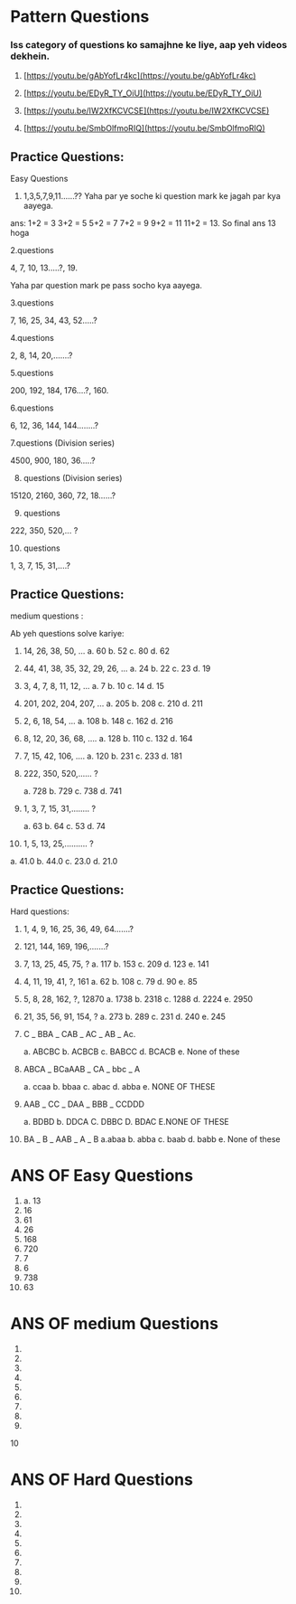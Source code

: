 # Pattern Questions #

### Iss category of questions ko samajhne ke liye, aap yeh videos dekhein.

1. [https://youtu.be/gAbYofLr4kc](https://youtu.be/gAbYofLr4kc)
      
2. [https://youtu.be/EDyR_TY_OiU](https://youtu.be/EDyR_TY_OiU)

3. [https://youtu.be/IW2XfKCVCSE](https://youtu.be/IW2XfKCVCSE)

4. [https://youtu.be/SmbOlfmoRIQ](https://youtu.be/SmbOlfmoRIQ)

## Practice Questions: 

Easy Questions

1. 1,3,5,7,9,11......?? Yaha par ye soche ki question mark ke jagah par kya aayega.
   
ans:
1+2 = 3
3+2 = 5
5+2 = 7
7+2 = 9
9+2 = 11
11+2 = 13. So final ans 13 hoga 
   
 2.questions 
 
  4, 7, 10, 13.....?, 19.
  
  Yaha par question mark pe pass socho kya aayega.
  
3.questions

  7, 16, 25, 34, 43, 52.....?
  
4.questions
   
  2, 8, 14, 20,.......?
   
5.questions  
   
  200, 192, 184, 176....?, 160.
   
6.questions
   
  6, 12, 36, 144, 144........?

7.questions (Division series)

  4500, 900, 180, 36.....?

8. questions (Division series)

  15120, 2160, 360, 72, 18......?

9. questions

222, 350, 520,... ?

10. questions

1, 3, 7, 15, 31,....?

## Practice Questions: 

   medium questions :

Ab yeh questions solve kariye:

1. 14, 26, 38, 50, ...
    a.  60
    b.  52
    c.  80
    d.  62
          
2. 44, 41, 38, 35, 32, 29, 26, ...
    a.  24
    b.  22
    c. 23
    d.  19
          
3. 3, 4, 7, 8, 11, 12, ...
      a. 7
      b. 10
      c. 14
      d. 15
      
4. 201, 202, 204, 207, ...
      a.  205
      b.  208
      c.  210
      d.  211

 5. 2, 6, 18, 54, …
       a. 108
       b. 148
       c. 162
       d. 216
             
6. 8, 12, 20, 36, 68, ….
   a.   128
   b.   110
   c.   132
   d.   164

7. 7, 15, 42, 106, ….
     a.  120
     b.  231
     c.  233
     d.  181
           
8. 222, 350, 520,...... ?
  
   a. 728
   b. 729
   c. 738
   d. 741
         
9. 1, 3, 7, 15, 31,........ ?

   a. 63
   b. 64
   c. 53
   d. 74
   
10.  1, 5, 13, 25,.......... ?

   a. 41.0
   b. 44.0
   c. 23.0
   d. 21.0

## Practice Questions: 

   Hard questions:
   
 1. 1, 4, 9, 16, 25, 36, 49, 64.......?
 
 2. 121, 144, 169, 196,.......?
 
 3. 7, 13, 25, 45, 75, ?
      a. 117
      b. 153
      c. 209
      d. 123
      e. 141

4. 4, 11, 19, 41, ?, 161
      a. 62
      b. 108
      c. 79
      d. 90
      e. 85
      
5. 5, 8, 28, 162, ?, 12870
      a. 1738
      b. 2318
      c. 1288
      d. 2224
      e. 2950

6. 21, 35, 56, 91, 154, ?
      a. 273
      b. 289
      c. 231
      d. 240
      e. 245
      
7. C _ BBA _ CAB _ AC _ AB _ Ac.
   
   a. ABCBC
   b. ACBCB
   c. BABCC
   d. BCACB
   e. None of these
   
8. ABCA _ BCaAAB _ CA _ bbc _ A

     a. ccaa
     b. bbaa
     c. abac
     d. abba
     e. NONE OF THESE
    
9. AAB _ CC _ DAA _ BBB _ CCDDD

      a. BDBD
      b. DDCA
      C. DBBC
      D. BDAC
      E.NONE OF THESE
      
10. BA _ B _ AAB _ A _ B
      a.abaa
      b. abba
      c. baab
      d. babb
      e. None of these
      
# ANS OF Easy Questions 
1) a. 13
2) 16
3) 61
4) 26
5) 168
6) 720
7) 7
8) 6
9) 738
10) 63

# ANS OF medium Questions 
1)
2)
3)
4)
5)
6)
7)
8)
9)
10


# ANS OF Hard Questions
1)
2)
3)
4)
5)
6)
7)
8)
9)
10)
      






